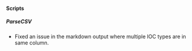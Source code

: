 
#### Scripts
##### ParseCSV
- Fixed an issue in the markdown output where multiple IOC types are in same column.

